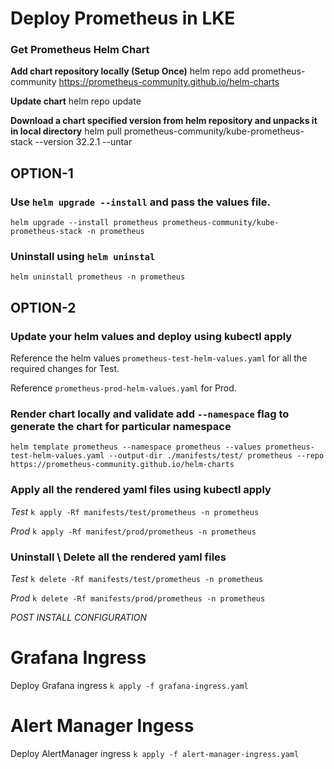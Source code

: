 # Deploy Prometheus in LKE

### Get Prometheus Helm Chart

**Add chart repository locally (Setup Once)**
helm repo add prometheus-community https://prometheus-community.github.io/helm-charts

**Update chart**
helm repo update

**Download a chart specified version from helm repository and unpacks it in local directory**
helm pull prometheus-community/kube-prometheus-stack --version 32.2.1 --untar

## OPTION-1

### Use `helm upgrade --install` and pass the values file.

`helm upgrade --install prometheus prometheus-community/kube-prometheus-stack -n prometheus `

### Uninstall using `helm uninstal`

`helm uninstall prometheus -n prometheus`

## OPTION-2

### Update your helm values and deploy using kubectl apply

Reference the helm values `prometheus-test-helm-values.yaml` for all the required changes for Test.

Reference `prometheus-prod-helm-values.yaml` for Prod.

### Render chart locally and validate add `--namespace` flag to generate the chart for particular namespace

`helm template prometheus --namespace prometheus --values prometheus-test-helm-values.yaml --output-dir ./manifests/test/ prometheus --repo https://prometheus-community.github.io/helm-charts`

### Apply all the rendered yaml files using kubectl apply

_Test_
`k apply -Rf manifests/test/prometheus -n prometheus`

_Prod_
`k apply -Rf manifest/prod/prometheus -n prometheus`

### Uninstall \ Delete all the rendered yaml files

_Test_
`k delete -Rf manifests/test/prometheus -n prometheus`

_Prod_
`k delete -Rf manifests/prod/prometheus -n prometheus`

_POST INSTALL CONFIGURATION_

# Grafana Ingress

Deploy Grafana ingress
`k apply -f grafana-ingress.yaml`

# Alert Manager Ingess

Deploy AlertManager ingress
`k apply -f alert-manager-ingress.yaml`
